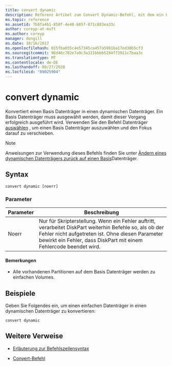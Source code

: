 ```yaml
---
title: convert dynamic
description: Referenz Artikel zum Convert Dynamic-Befehl, mit dem ein Basis Datenträger in einen dynamischen Datenträger konvertiert wird.
ms.topic: reference
ms.assetid: 7b8fa4b1-850f-4e48-b05f-871c883ea33c
author: coreyp-at-msft
ms.author: coreyp
manager: dongill
ms.date: 10/16/2017
ms.openlocfilehash: 015fba655c4e57345ca457a5901ba17ed38b5cf3
ms.sourcegitcommit: 96d46c702e7a9c3a321bbbb5284f73911c7baa3c
ms.translationtype: MT
ms.contentlocale: de-DE
ms.lasthandoff: 08/27/2020
ms.locfileid: "89025904"
---
```

# <a name="convert-dynamic"></a>convert dynamic

Konvertiert einen Basis Datenträger in einen dynamischen Datenträger. Ein Basis Datenträger muss ausgewählt werden, damit dieser Vorgang erfolgreich ausgeführt wird. Verwenden Sie den Befehl Datenträger [auswählen](select-disk.md) , um einen Basis Datenträger auszuwählen und den Fokus darauf zu verschieben.

> [!NOTE]
> Anweisungen zur Verwendung dieses Befehls finden Sie unter [Ändern eines dynamischen Datenträgers zurück auf einen Basis](/previous-versions/windows/it-pro/windows-server-2008-r2-and-2008/cc755238(v=ws.11))Datenträger.

## <a name="syntax"></a>Syntax

```
convert dynamic [noerr]
```

### <a name="parameters"></a>Parameter

| Parameter | Beschreibung |
| --------- | ----------- |
| Noerr | Nur für Skripterstellung. Wenn ein Fehler auftritt, verarbeitet DiskPart weiterhin Befehle so, als ob der Fehler nicht aufgetreten ist. Ohne diesen Parameter bewirkt ein Fehler, dass DiskPart mit einem Fehlercode beendet wird. |

#### <a name="remarks"></a>Bemerkungen

- Alle vorhandenen Partitionen auf dem Basis Datenträger werden zu einfachen Volumes.

## <a name="examples"></a>Beispiele

Geben Sie Folgendes ein, um einen einfachen Datenträger in einen dynamischen Datenträger zu konvertieren:

```
convert dynamic
```

## <a name="additional-references"></a>Weitere Verweise

- [Erläuterung zur Befehlszeilensyntax](command-line-syntax-key.md)

- [Convert-Befehl](convert.md)
